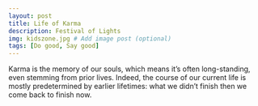 ```yaml
---
layout: post
title: Life of Karma
description: Festival of Lights
img: kidszone.jpg # Add image post (optional)
tags: [Do good, Say good]
---
```


Karma is the memory of our souls, which means it’s often long-standing, even stemming from prior lives. Indeed, the course of our current life is mostly predetermined by earlier lifetimes: what we didn’t finish then we come back to finish now.


